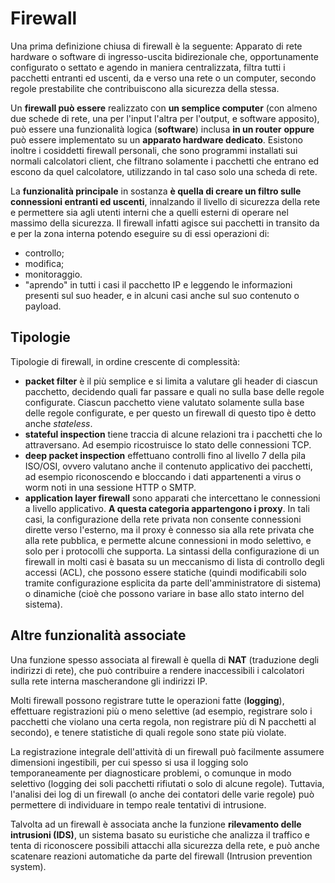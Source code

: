 # Firewall

Una prima definizione chiusa di firewall è la seguente: Apparato di rete hardware o software di ingresso-uscita bidirezionale che, opportunamente configurato o settato e agendo in maniera centralizzata, filtra tutti i pacchetti entranti ed uscenti, da e verso una rete o un computer, secondo regole prestabilite che contribuiscono alla sicurezza della stessa.

Un __firewall può essere__ realizzato con __un semplice computer__ (con almeno due schede di rete, una per l'input l'altra per l'output, e software apposito), può essere una funzionalità logica (__software__) inclusa __in un router__ __oppure__ può essere implementato su un __apparato hardware dedicato__. Esistono inoltre i cosiddetti firewall personali, che sono programmi installati sui normali calcolatori client, che filtrano solamente i pacchetti che entrano ed escono da quel calcolatore, utilizzando in tal caso solo una scheda di rete.

La __funzionalità principale__ in sostanza __è quella di creare un filtro sulle connessioni entranti ed uscenti__, innalzando il livello di sicurezza della rete e permettere sia agli utenti interni che a quelli esterni di operare nel massimo della sicurezza. Il firewall infatti agisce sui pacchetti in transito da e per la zona interna potendo eseguire su di essi operazioni di:

* controllo;
* modifica;
* monitoraggio.
* "aprendo" in tutti i casi il pacchetto IP e leggendo le informazioni presenti sul suo header, e in alcuni casi anche sul suo contenuto o payload.

## Tipologie

Tipologie di firewall, in ordine crescente di complessità:

* __packet filter__ è il più semplice e si limita a valutare gli header di ciascun pacchetto, decidendo quali far passare e quali no sulla base delle regole configurate. Ciascun pacchetto viene valutato solamente sulla base delle regole configurate, e per questo un firewall di questo tipo è detto anche _stateless_.
* __stateful inspection__ tiene traccia di alcune relazioni tra i pacchetti che lo attraversano. Ad esempio ricostruisce lo stato delle connessioni TCP.
* __deep packet inspection__ effettuano controlli fino al livello 7 della pila ISO/OSI, ovvero valutano anche il contenuto applicativo dei pacchetti, ad esempio riconoscendo e bloccando i dati appartenenti a virus o worm noti in una sessione HTTP o SMTP.
* __application layer firewall__ sono apparati che intercettano le connessioni a livello applicativo. __A questa categoria appartengono i proxy__. In tali casi, la configurazione della rete privata non consente connessioni dirette verso l'esterno, ma il proxy è connesso sia alla rete privata che alla rete pubblica, e permette alcune connessioni in modo selettivo, e solo per i protocolli che supporta.
La sintassi della configurazione di un firewall in molti casi è basata su un meccanismo di lista di controllo degli accessi (ACL), che possono essere statiche (quindi modificabili solo tramite configurazione esplicita da parte dell'amministratore di sistema) o dinamiche (cioè che possono variare in base allo stato interno del sistema).

## Altre funzionalità associate

Una funzione spesso associata al firewall è quella di __NAT__ (traduzione degli indirizzi di rete), che può contribuire a rendere inaccessibili i calcolatori sulla rete interna mascherandone gli indirizzi IP.

Molti firewall possono registrare tutte le operazioni fatte (__logging__), effettuare registrazioni più o meno selettive (ad esempio, registrare solo i pacchetti che violano una certa regola, non registrare più di N pacchetti al secondo), e tenere statistiche di quali regole sono state più violate.

La registrazione integrale dell'attività di un firewall può facilmente assumere dimensioni ingestibili, per cui spesso si usa il logging solo temporaneamente per diagnosticare problemi, o comunque in modo selettivo (logging dei soli pacchetti rifiutati o solo di alcune regole). Tuttavia, l'analisi dei log di un firewall (o anche dei contatori delle varie regole) può permettere di individuare in tempo reale tentativi di intrusione.

Talvolta ad un firewall è associata anche la funzione __rilevamento delle intrusioni (IDS)__, un sistema basato su euristiche che analizza il traffico e tenta di riconoscere possibili attacchi alla sicurezza della rete, e può anche scatenare reazioni automatiche da parte del firewall (Intrusion prevention system).
